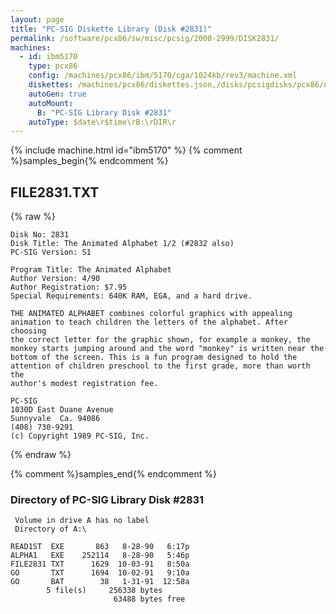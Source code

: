 ```yaml
---
layout: page
title: "PC-SIG Diskette Library (Disk #2831)"
permalink: /software/pcx86/sw/misc/pcsig/2000-2999/DISK2831/
machines:
  - id: ibm5170
    type: pcx86
    config: /machines/pcx86/ibm/5170/cga/1024kb/rev3/machine.xml
    diskettes: /machines/pcx86/diskettes.json,/disks/pcsigdisks/pcx86/diskettes.json
    autoGen: true
    autoMount:
      B: "PC-SIG Library Disk #2831"
    autoType: $date\r$time\rB:\rDIR\r
---
```


{% include machine.html id="ibm5170" %}
{% comment %}samples_begin{% endcomment %}

## FILE2831.TXT

{% raw %}
```
Disk No: 2831                                                           
Disk Title: The Animated Alphabet 1/2 (#2832 also)                      
PC-SIG Version: S1                                                      
                                                                        
Program Title: The Animated Alphabet                                    
Author Version: 4/90                                                    
Author Registration: $7.95                                              
Special Requirements: 640K RAM, EGA, and a hard drive.                  
                                                                        
THE ANIMATED ALPHABET combines colorful graphics with appealing         
animation to teach children the letters of the alphabet. After choosing 
the correct letter for the graphic shown, for example a monkey, the     
monkey starts jumping around and the word "monkey" is written near the  
bottom of the screen. This is a fun program designed to hold the        
attention of children preschool to the first grade, more than worth the 
author's modest registration fee.                                       
                                                                        
PC-SIG                                                                  
1030D East Duane Avenue                                                 
Sunnyvale  Ca. 94086                                                    
(408) 730-9291                                                          
(c) Copyright 1989 PC-SIG, Inc.                                         
```
{% endraw %}

{% comment %}samples_end{% endcomment %}

### Directory of PC-SIG Library Disk #2831

     Volume in drive A has no label
     Directory of A:\

    READ1ST  EXE       863   8-28-90   6:17p
    ALPHA1   EXE    252114   8-28-90   5:46p
    FILE2831 TXT      1629  10-03-91   8:50a
    GO       TXT      1694  10-02-91   9:10a
    GO       BAT        38   1-31-91  12:58a
            5 file(s)     256338 bytes
                           63488 bytes free
